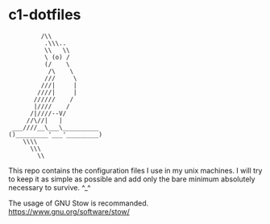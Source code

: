# c1-dotfiles


             /\\
              .\\\..
              \\   \\
              \ (o) /
              (/    \
               /\    \
              ///     \
             ///|     |
            ////|     |
           //////    /
           |////    /
          /|////--V/  
         //\//|   |
     ___////__\___\__________
    ()_________'___'_________)
        \\\\
          \\\
            \\


This repo contains the configuration files I use in my unix machines. I will try to keep it as simple as possible and add only the bare minimum absolutely necessary to survive. ^_^

The usage of GNU Stow is recommanded.
https://www.gnu.org/software/stow/
